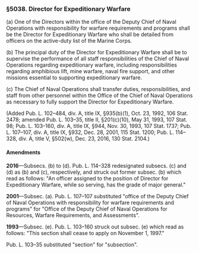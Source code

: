 ### §5038. Director for Expeditionary Warfare ###

(a) One of the Directors within the office of the Deputy Chief of Naval Operations with responsibility for warfare requirements and programs shall be the Director for Expeditionary Warfare who shall be detailed from officers on the active-duty list of the Marine Corps.

(b) The principal duty of the Director for Expeditionary Warfare shall be to supervise the performance of all staff responsibilities of the Chief of Naval Operations regarding expeditionary warfare, including responsibilities regarding amphibious lift, mine warfare, naval fire support, and other missions essential to supporting expeditionary warfare.

(c) The Chief of Naval Operations shall transfer duties, responsibilities, and staff from other personnel within the Office of the Chief of Naval Operations as necessary to fully support the Director for Expeditionary Warfare.

(Added Pub. L. 102–484, div. A, title IX, §935(b)(1), Oct. 23, 1992, 106 Stat. 2478; amended Pub. L. 103–35, title II, §201(c)(10), May 31, 1993, 107 Stat. 98; Pub. L. 103–160, div. A, title IX, §944, Nov. 30, 1993, 107 Stat. 1737; Pub. L. 107–107, div. A, title IX, §932, Dec. 28, 2001, 115 Stat. 1200; Pub. L. 114–328, div. A, title V, §502(w), Dec. 23, 2016, 130 Stat. 2104.)

#### Amendments ####

**2016**—Subsecs. (b) to (d). Pub. L. 114–328 redesignated subsecs. (c) and (d) as (b) and (c), respectively, and struck out former subsec. (b) which read as follows: "An officer assigned to the position of Director for Expeditionary Warfare, while so serving, has the grade of major general."

**2001**—Subsec. (a). Pub. L. 107–107 substituted "office of the Deputy Chief of Naval Operations with responsibility for warfare requirements and programs" for "Office of the Deputy Chief of Naval Operations for Resources, Warfare Requirements, and Assessments".

**1993**—Subsec. (e). Pub. L. 103–160 struck out subsec. (e) which read as follows: "This section shall cease to apply on November 1, 1997."

Pub. L. 103–35 substituted "section" for "subsection".